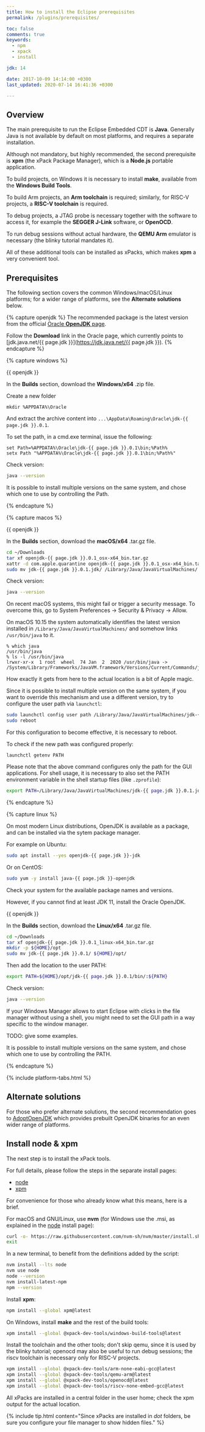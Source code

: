 ```yaml
---
title: How to install the Eclipse prerequisites
permalink: /plugins/prerequisites/

toc: false
comments: true
keywords:
  - npm
  - xpack
  - install

jdk: 14

date: 2017-10-09 14:14:00 +0300
last_updated: 2020-07-14 16:41:36 +0300

---
```


## Overview

The main prerequisite to run the Eclipse Embedded CDT is **Java**. Generally
Java is not available by default on most platforms, and requires a separate
installation.

Although not mandatory, but highly recommended, the second prerequisite
is **xpm** (the xPack Package Manager), which is a **Node.js**
portable application.

To build projects, on Windows it is necessary to install **make**, available
from the **Windows Build Tools**.

To build Arm projects, an **Arm toolchain** is required; similarly, for
RISC-V projects, a **RISC-V toolchain** is required.

To debug projects, a JTAG probe is necessary together with the software
to access it,
for example the **SEGGER J-Link** software, or **OpenOCD**.

To run debug sessions without actual hardware, the **QEMU Arm** emulator is
necessary (the blinky tutorial mandates it).

All of these additional tools can be installed as xPacks, which makes
**xpm** a very convenient tool.

## Prerequisites

The following section covers the common Windows/macOS/Linux platforms;
for a wider range of platforms, see the **Alternate solutions** below.

{% capture openjdk %}
The recommended package is the latest version from the official
[Oracle **OpenJDK** page](https://openjdk.java.net).

Follow the **Download** link in the Oracle page, which currently points to
[jdk.java.net/{{ page.jdk }}](https://jdk.java.net/{{ page.jdk }}).
{% endcapture %}

{% capture windows %}

{{ openjdk }}

In the **Builds** section, download the **Windows/x64** .zip file.

Create a new folder

```plain
mkdir %APPDATA%\Oracle
```

And extract the archive content into `...\AppData\Roaming\Oracle\jdk-{{ page.jdk }}.0.1`.

To set the path, in a cmd.exe terminal, issue the following:

```plain
set Path=%APPDATA%\Oracle\jdk-{{ page.jdk }}.0.1\bin;%Path%
setx Path "%APPDATA%\Oracle\jdk-{{ page.jdk }}.0.1\bin;%Path%"
```

Check version:

```bash
java --version
```

It is possible to install multiple versions on the same system, and chose
which one to use by controlling the Path.

{% endcapture %}

{% capture macos %}

{{ openjdk }}

In the **Builds** section, download the **macOS/x64** .tar.gz file.

```bash
cd ~/Downloads
tar xf openjdk-{{ page.jdk }}.0.1_osx-x64_bin.tar.gz
xattr -d com.apple.quarantine openjdk-{{ page.jdk }}.0.1_osx-x64_bin.tar.gz
sudo mv jdk-{{ page.jdk }}.0.1.jdk/ /Library/Java/JavaVirtualMachines/
```

Check version:

```bash
java --version
```

On recent macOS systems, this might fail or trigger a security message.
To overcome this, go to System Preferences → Security & Privacy → Allow.

On macOS 10.15 the system automatically identifies the latest version
installed in `/Library/Java/JavaVirtualMachines/` and somehow
links `/usr/bin/java` to it.

```console
% which java
/usr/bin/java
% ls -l /usr/bin/java
lrwxr-xr-x  1 root  wheel  74 Jan  2  2020 /usr/bin/java -> /System/Library/Frameworks/JavaVM.framework/Versions/Current/Commands/java
```

How exactly it gets from here to the actual location is a bit of Apple magic.

Since it is possible to install multiple version on the same system,
if you want to override this mechanism and use a different version, try
to configure the user path via `launchctl`:

```bash
sudo launchctl config user path /Library/Java/JavaVirtualMachines/jdk-{{ page.jdk }}.0.1.jdk/Contents/Home/bin/:/usr/local/bin:/usr/bin:/bin:/usr/sbin:/sbin
sudo reboot
```

For this configuration to become effective, it is necessary to reboot.

To check if the new path was configured properly:

```
launchctl getenv PATH
```

Please note that the above command configures only the path for the GUI
applications. For shell usage, it is necessary to also set the PATH
environment variable in the shell startup files (like `.zprofile`):

```bash
export PATH=/Library/Java/JavaVirtualMachines/jdk-{{ page.jdk }}.0.1.jdk/Contents/Home/bin/:${PATH}
```

{% endcapture %}

{% capture linux %}

On most modern Linux distributions, OpenJDK is available as a package,
and can be installed via the sytem package manager.

For example on Ubuntu:

```bash
sudo apt install --yes openjdk-{{ page.jdk }}-jdk
```

Or on CentOS:

```bash
sudo yum -y install java-{{ page.jdk }}-openjdk
```

Check your system for the available package names and versions.

However, if you cannot find at least JDK 11, install the Oracle OpenJDK.

{{ openjdk }}

In the **Builds** section, download the **Linux/x64** .tar.gz file.

```bash
cd ~/Downloads
tar xf openjdk-{{ page.jdk }}.0.1_linux-x64_bin.tar.gz
mkdir -p ${HOME}/opt
sudo mv jdk-{{ page.jdk }}.0.1/ ${HOME}/opt/
```

Then add the location to the user PATH:

```bash
export PATH=${HOME}/opt/jdk-{{ page.jdk }}.0.1/bin/:${PATH}
```

Check version:

```bash
java --version
```

If your Windows Manager allows to start Eclipse with clicks in the file
manager without using a shell, you might need to set the GUI path in a way
specific to the window manager.

TODO: give some examples.

It is possible to install multiple versions on the same system, and chose
which one to use by controlling the PATH.

{% endcapture %}

{% include platform-tabs.html %}

## Alternate solutions

For those who prefer alternate solutions, the second recommendation
goes to [AdoptOpenJDK](https://adoptopenjdk.net/)
which provides prebuilt OpenJDK binaries for an even wider
range of platforms.

## Install node & xpm

The next step is to install the xPack tools.

For full details, please follow the steps in the separate install pages: 

- [node](https://xpack.github.io/install/)
- [xpm](https://xpack.github.io/xpm/install/)

For convenience for those who already know what this means, here is a brief.

For macOS and GNU/Linux, use **nvm** (for Windows use the .msi, as explained in
the [node](https://xpack.github.io/install/) install page):

```bash
curl -o- https://raw.githubusercontent.com/nvm-sh/nvm/master/install.sh | bash
exit
```

In a new terminal, to benefit from the definitions added by the script:

```bash
nvm install --lts node
nvm use node
node --version
nvm install-latest-npm
npm --version
```

Install **xpm**:

```bash
npm install --global xpm@latest
```

On Windows, install **make** and the rest of the build tools:

```bash
xpm install --global @xpack-dev-tools/windows-build-tools@latest
```

Install the toolchain and the other tools; don't skip qemu, since it is used
by the blinky tutorial; openocd may also be useful to run debug sessions;
the riscv toolchain is necessary only for RISC-V projects.

```bash
xpm install --global @xpack-dev-tools/arm-none-eabi-gcc@latest
xpm install --global @xpack-dev-tools/qemu-arm@latest
xpm install --global @xpack-dev-tools/openocd@latest
xpm install --global @xpack-dev-tools/riscv-none-embed-gcc@latest
```

All xPacks are installed in a central folder in the user home; check
the xpm output for the actual location.

{% include tip.html content="Since xPacks are installed in _dot_ folders,
be sure you configure your file manager to show hidden files." %}
